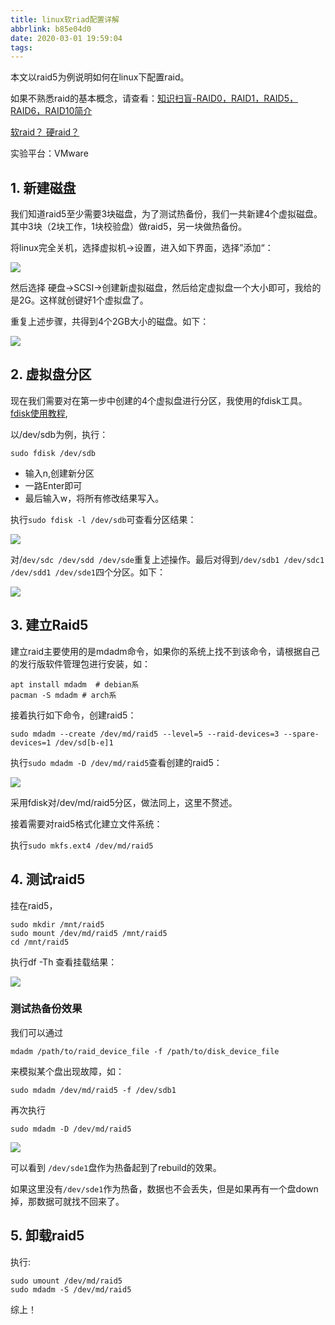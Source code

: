 ```yaml
---
title: linux软riad配置详解
abbrlink: b85e04d0
date: 2020-03-01 19:59:04
tags:
---
```


本文以raid5为例说明如何在linux下配置raid。

如果不熟悉raid的基本概念，请查看：[知识扫盲-RAID0，RAID1，RAID5，RAID6，RAID10简介](https://www.ravenxrz.ink/archives/f0834f1f.html)

[软raid？ 硬raid？](https://blog.csdn.net/csdn100861/article/details/51439718)

实验平台：VMware

<!-- more -->
## 1. 新建磁盘

我们知道raid5至少需要3块磁盘，为了测试热备份，我们一共新建4个虚拟磁盘。其中3块（2块工作，1块校验盘）做raid5，另一块做热备份。 

将linux完全关机，选择虚拟机->设置，进入如下界面，选择”添加“：

![](https://pic.downk.cc/item/5e5ba4cb773ff94fc654860a.jpg)

然后选择 硬盘->SCSI->创建新虚拟磁盘，然后给定虚拟盘一个大小即可，我给的是2G。这样就创键好1个虚拟盘了。

重复上述步骤，共得到4个2GB大小的磁盘。如下：

![](https://pic.downk.cc/item/5e5ba570773ff94fc654a251.jpg)

## 2. 虚拟盘分区

现在我们需要对在第一步中创建的4个虚拟盘进行分区，我使用的fdisk工具。[fdisk使用教程](https://www.cnblogs.com/theladyflower/archive/2011/08/07/2130170.html),

以/dev/sdb为例，执行：

```shell
sudo fdisk /dev/sdb
```

- 输入n,创建新分区
- 一路Enter即可
- 最后输入w，将所有修改结果写入。

执行`sudo fdisk -l /dev/sdb`可查看分区结果：

![](https://pic.downk.cc/item/5e5ba663773ff94fc654c072.jpg)

对/`dev/sdc /dev/sdd /dev/sde`重复上述操作。最后对得到`/dev/sdb1 /dev/sdc1  /dev/sdd1 /dev/sde1`四个分区。如下：

![](https://pic.downk.cc/item/5e5ba6d4773ff94fc654cf37.jpg)

## 3. 建立Raid5

建立raid主要使用的是mdadm命令，如果你的系统上找不到该命令，请根据自己的发行版软件管理包进行安装，如：

```shell
apt install mdadm  # debian系
pacman -S mdadm	# arch系
```

接着执行如下命令，创建raid5：

```shell
sudo mdadm --create /dev/md/raid5 --level=5 --raid-devices=3 --spare-devices=1 /dev/sd[b-e]1
```

执行`sudo mdadm -D /dev/md/raid5`查看创建的raid5：

![](https://pic.downk.cc/item/5e5ba836773ff94fc654f2d4.jpg)

采用fdisk对/dev/md/raid5分区，做法同上，这里不赘述。

接着需要对raid5格式化建立文件系统：

执行`sudo mkfs.ext4 /dev/md/raid5`

## 4. 测试raid5

挂在raid5，

```shell
sudo mkdir /mnt/raid5
sudo mount /dev/md/raid5 /mnt/raid5
cd /mnt/raid5
```

执行df -Th 查看挂载结果：

![](https://pic.downk.cc/item/5e5ba914773ff94fc65507a6.jpg)

### 测试热备份效果

我们可以通过 

```
mdadm /path/to/raid_device_file -f /path/to/disk_device_file 
```



来模拟某个盘出现故障，如：

```shell
sudo mdadm /dev/md/raid5 -f /dev/sdb1
```

再次执行

```shell
sudo mdadm -D /dev/md/raid5
```

![](https://pic.downk.cc/item/5e5bab86773ff94fc65548b2.png)

可以看到 `/dev/sde1`盘作为热备起到了rebuild的效果。

如果这里没有`/dev/sde1`作为热备，数据也不会丢失，但是如果再有一个盘down掉，那数据可就找不回来了。

## 5. 卸载raid5

执行:

```shell
sudo umount /dev/md/raid5
sudo mdadm -S /dev/md/raid5 
```

综上！


